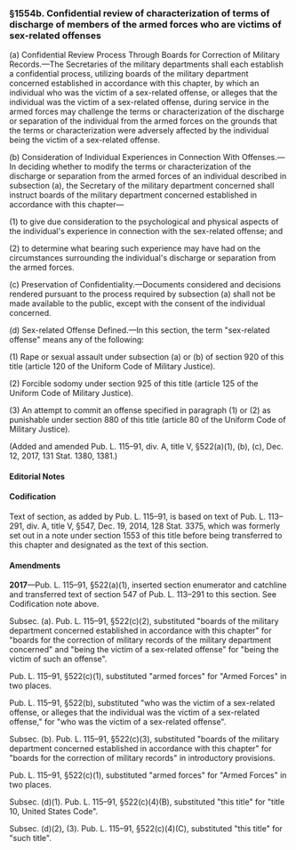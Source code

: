 ### §1554b. Confidential review of characterization of terms of discharge of members of the armed forces who are victims of sex-related offenses ###

(a) Confidential Review Process Through Boards for Correction of Military Records.—The Secretaries of the military departments shall each establish a confidential process, utilizing boards of the military department concerned established in accordance with this chapter, by which an individual who was the victim of a sex-related offense, or alleges that the individual was the victim of a sex-related offense, during service in the armed forces may challenge the terms or characterization of the discharge or separation of the individual from the armed forces on the grounds that the terms or characterization were adversely affected by the individual being the victim of a sex-related offense.

(b) Consideration of Individual Experiences in Connection With Offenses.—In deciding whether to modify the terms or characterization of the discharge or separation from the armed forces of an individual described in subsection (a), the Secretary of the military department concerned shall instruct boards of the military department concerned established in accordance with this chapter—

(1) to give due consideration to the psychological and physical aspects of the individual's experience in connection with the sex-related offense; and

(2) to determine what bearing such experience may have had on the circumstances surrounding the individual's discharge or separation from the armed forces.

(c) Preservation of Confidentiality.—Documents considered and decisions rendered pursuant to the process required by subsection (a) shall not be made available to the public, except with the consent of the individual concerned.

(d) Sex-related Offense Defined.—In this section, the term "sex-related offense" means any of the following:

(1) Rape or sexual assault under subsection (a) or (b) of section 920 of this title (article 120 of the Uniform Code of Military Justice).

(2) Forcible sodomy under section 925 of this title (article 125 of the Uniform Code of Military Justice).

(3) An attempt to commit an offense specified in paragraph (1) or (2) as punishable under section 880 of this title (article 80 of the Uniform Code of Military Justice).

(Added and amended Pub. L. 115–91, div. A, title V, §522(a)(1), (b), (c), Dec. 12, 2017, 131 Stat. 1380, 1381.)

#### **Editorial Notes** ####

#### Codification ####

Text of section, as added by Pub. L. 115–91, is based on text of Pub. L. 113–291, div. A, title V, §547, Dec. 19, 2014, 128 Stat. 3375, which was formerly set out in a note under section 1553 of this title before being transferred to this chapter and designated as the text of this section.

#### Amendments ####

**2017**—Pub. L. 115–91, §522(a)(1), inserted section enumerator and catchline and transferred text of section 547 of Pub. L. 113–291 to this section. See Codification note above.

Subsec. (a). Pub. L. 115–91, §522(c)(2), substituted "boards of the military department concerned established in accordance with this chapter" for "boards for the correction of military records of the military department concerned" and "being the victim of a sex-related offense" for "being the victim of such an offense".

Pub. L. 115–91, §522(c)(1), substituted "armed forces" for "Armed Forces" in two places.

Pub. L. 115–91, §522(b), substituted "who was the victim of a sex-related offense, or alleges that the individual was the victim of a sex-related offense," for "who was the victim of a sex-related offense".

Subsec. (b). Pub. L. 115–91, §522(c)(3), substituted "boards of the military department concerned established in accordance with this chapter" for "boards for the correction of military records" in introductory provisions.

Pub. L. 115–91, §522(c)(1), substituted "armed forces" for "Armed Forces" in two places.

Subsec. (d)(1). Pub. L. 115–91, §522(c)(4)(B), substituted "this title" for "title 10, United States Code".

Subsec. (d)(2), (3). Pub. L. 115–91, §522(c)(4)(C), substituted "this title" for "such title".